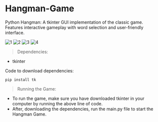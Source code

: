 # Hangman-Game
Python Hangman: A tkinter GUI implementation of the classic game. Features interactive gameplay with word selection and user-friendly interface.

![1](https://github.com/prashiljatakiya/Hangman-Game/assets/92420541/5078ea2a-deee-4f24-b1d1-48b21acf4f35)
![2](https://github.com/prashiljatakiya/Hangman-Game/assets/92420541/13b084ae-2e96-426d-a78a-17800cb48c0f)
![3](https://github.com/prashiljatakiya/Hangman-Game/assets/92420541/ed5ef7c7-8e26-4913-a68b-996a57b93080)
![4](https://github.com/prashiljatakiya/Hangman-Game/assets/92420541/d6841a0c-fdd4-4215-9f98-889eae47320c)



>Dependencies:

- tkinter


Code to download dependencies:
```
pip install tk
```

>Running the Game:
- To run the game, make sure you have downloaded tkinter in your computer by running the above line of code.
- After, downloading the dependencies, run the main.py file to start the Hangman Game.
